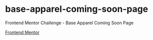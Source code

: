 # base-apparel-coming-soon-page
Frontend Mentor Challenge - Base Apparel Coming Soon Page

[Frontend Mentor](https://www.frontendmentor.io/challenges/base-apparel-coming-soon-page-5d46b47f8db8a7063f9331a0)
